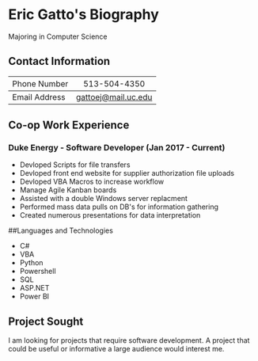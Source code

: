 # Eric Gatto's Biography 
Majoring in Computer Science        

## Contact Information

 <span style="font-weight:normal">Phone Number</span>| <span style="font-weight:normal">513-504-4350</span>
------------ | -------------
Email Address | gattoej@mail.uc.edu

## Co-op Work Experience

### Duke Energy - Software Developer (Jan 2017 - Current)

* Devloped Scripts for file transfers
* Devloped front end website for supplier authorization file uploads
* Devloped VBA Macros to increase workflow
* Manage Agile Kanban boards
* Assisted with a double Windows server replacment
* Performed mass data pulls on DB's for information gathering
* Created numerous presentations for data interpretation 

##Languages and Technologies

* C#
* VBA
* Python
* Powershell
* SQL
* ASP.NET
* Power BI

## Project Sought

I am looking for projects that require software development. A project that could be useful or informative a large audience would interest me.